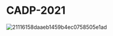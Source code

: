 # CADP-2021

![21116158daaeb1459b4ec0758505e1ad](https://user-images.githubusercontent.com/88845057/176775695-f8bc6df9-aa29-4a07-aef2-d5c9495dff0e.gif)
